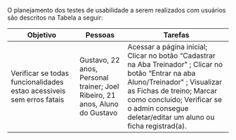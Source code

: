 O planejamento dos testes de usabilidade a serem realizados com usuários são descritos na Tabela a seguir:

|Objetivo| Pessoas | Tarefas|
|--------------------|------------------------------------|----------------------------------------|
|Verificar se todas funcionalidades estao acessiveis sem erros fatais   | Gustavo, 22 anos, Personal trainer; Joel Ribeiro, 21 anos, Aluno do Gustavo           | Acessar a página inicial; Clicar no botão “Cadastrar na Aba Treinador" ; Clicar no botão “Entrar na aba Aluno/Treinador" ; Visualizar as Fichas de treino; Marcar como concluido; Verificar se o admin consegue deletar/editar um aluno ou ficha registrad(a).               |
